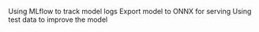 Using MLflow to track model logs 
Export model to ONNX for serving
Using test data to improve the model
